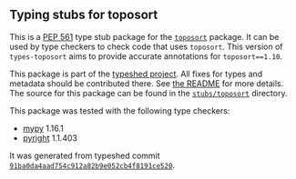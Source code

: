 ## Typing stubs for toposort

This is a [PEP 561](https://peps.python.org/pep-0561/) type stub package for
the [`toposort`](https://gitlab.com/ericvsmith/toposort) package. It can be used by type checkers
to check code that uses `toposort`. This version of
`types-toposort` aims to provide accurate annotations for
`toposort==1.10`.

This package is part of the [typeshed project](https://github.com/python/typeshed).
All fixes for types and metadata should be contributed there.
See [the README](https://github.com/python/typeshed/blob/main/README.md)
for more details. The source for this package can be found in the
[`stubs/toposort`](https://github.com/python/typeshed/tree/main/stubs/toposort)
directory.

This package was tested with the following type checkers:
* [mypy](https://github.com/python/mypy/) 1.16.1
* [pyright](https://github.com/microsoft/pyright) 1.1.403

It was generated from typeshed commit
[`91ba0da4aad754c912a82b9e052cb4f8191ce520`](https://github.com/python/typeshed/commit/91ba0da4aad754c912a82b9e052cb4f8191ce520).